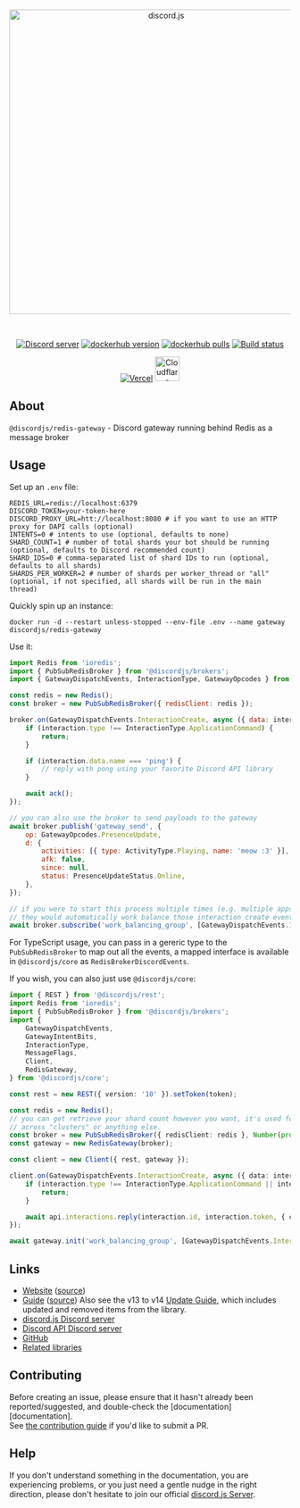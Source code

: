 <div align="center">
	<br />
	<p>
		<a href="https://discord.js.org"><img src="https://discord.js.org/static/logo.svg" width="546" alt="discord.js" /></a>
	</p>
	<br />
	<p>
		<a href="https://discord.gg/djs"><img src="https://img.shields.io/discord/222078108977594368?color=5865F2&logo=discord&logoColor=white" alt="Discord server" /></a>
		<a href="https://hub.docker.com/r/discordjs/redis-gateway"><img src="https://img.shields.io/docker/v/discordjs/redis-gateway.svg?sort=semver&maxAge=3600" alt="dockerhub version" /></a>
		<a href="https://hub.docker.com/r/discordjs/redis-gateway"><img src="https://img.shields.io/docker/pulls/discordjs/redis-gateway.svg?maxAge=3600" alt="dockerhub pulls" /></a>
		<a href="https://github.com/discordjs/discord.js/actions"><img src="https://github.com/discordjs/discord.js/actions/workflows/test.yml/badge.svg" alt="Build status" /></a>
	</p>
	<p>
		<a href="https://vercel.com/?utm_source=discordjs&utm_campaign=oss"><img src="https://raw.githubusercontent.com/discordjs/discord.js/main/.github/powered-by-vercel.svg" alt="Vercel" /></a>
		<a href="https://www.cloudflare.com"><img src="https://raw.githubusercontent.com/discordjs/discord.js/main/.github/powered-by-workers.png" alt="Cloudflare Workers" height="44" /></a>
	</p>
</div>

## About

`@discordjs/redis-gateway` - Discord gateway running behind Redis as a message broker

## Usage

Set up an `.env` file:

```
REDIS_URL=redis://localhost:6379
DISCORD_TOKEN=your-token-here
DISCORD_PROXY_URL=htt://localhost:8080 # if you want to use an HTTP proxy for DAPI calls (optional)
INTENTS=0 # intents to use (optional, defaults to none)
SHARD_COUNT=1 # number of total shards your bot should be running (optional, defaults to Discord recommended count)
SHARD_IDS=0 # comma-separated list of shard IDs to run (optional, defaults to all shards)
SHARDS_PER_WORKER=2 # number of shards per worker_thread or "all" (optional, if not specified, all shards will be run in the main thread)
```

Quickly spin up an instance:

`docker run -d --restart unless-stopped --env-file .env --name gateway discordjs/redis-gateway`

Use it:

```js
import Redis from 'ioredis';
import { PubSubRedisBroker } from '@discordjs/brokers';
import { GatewayDispatchEvents, InteractionType, GatewayOpcodes } from 'discord-api-types/v10';

const redis = new Redis();
const broker = new PubSubRedisBroker({ redisClient: redis });

broker.on(GatewayDispatchEvents.InteractionCreate, async ({ data: interaction, ack }) => {
	if (interaction.type !== InteractionType.ApplicationCommand) {
		return;
	}

	if (interaction.data.name === 'ping') {
		// reply with pong using your favorite Discord API library
	}

	await ack();
});

// you can also use the broker to send payloads to the gateway
await broker.publish('gateway_send', {
	op: GatewayOpcodes.PresenceUpdate,
	d: {
		activities: [{ type: ActivityType.Playing, name: 'meow :3' }],
		afk: false,
		since: null,
		status: PresenceUpdateStatus.Online,
	},
});

// if you were to start this process multiple times (e.g. multiple apps using 'work_balancing_group'),
// they would automatically work balance those interaction create events
await broker.subscribe('work_balancing_group', [GatewayDispatchEvents.InteractionCreate]);
```

For TypeScript usage, you can pass in a gereric type to the `PubSubRedisBroker` to map out all the events, a mapped
interface is available in `@discordjs/core` as `RedisBrokerDiscordEvents`.

If you wish, you can also just use `@discordjs/core`:

```ts
import { REST } from '@discordjs/rest';
import Redis from 'ioredis';
import { PubSubRedisBroker } from '@discordjs/brokers';
import {
	GatewayDispatchEvents,
	GatewayIntentBits,
	InteractionType,
	MessageFlags,
	Client,
	RedisGateway,
} from '@discordjs/core';

const rest = new REST({ version: '10' }).setToken(token);

const redis = new Redis();
// you can get retrieve your shard count however you want, it's used for some calculations and should be your bot's TOTAL shard count
// across "clusters" or anything else.
const broker = new PubSubRedisBroker({ redisClient: redis }, Number(process.env.SHARD_COUNT!));
const gateway = new RedisGateway(broker);

const client = new Client({ rest, gateway });

client.on(GatewayDispatchEvents.InteractionCreate, async ({ data: interaction, api }) => {
	if (interaction.type !== InteractionType.ApplicationCommand || interaction.data.name !== 'ping') {
		return;
	}

	await api.interactions.reply(interaction.id, interaction.token, { content: 'Pong!', flags: MessageFlags.Ephemeral });
});

await gateway.init('work_balancing_group', [GatewayDispatchEvents.InteractionCreate]);
```

## Links

- [Website][website] ([source][website-source])
- [Guide][guide] ([source][guide-source])
  Also see the v13 to v14 [Update Guide][guide-update], which includes updated and removed items from the library.
- [discord.js Discord server][discord]
- [Discord API Discord server][discord-api]
- [GitHub][source]
- [Related libraries][related-libs]

## Contributing

Before creating an issue, please ensure that it hasn't already been reported/suggested, and double-check the
[documentation][documentation].  
See [the contribution guide][contributing] if you'd like to submit a PR.

## Help

If you don't understand something in the documentation, you are experiencing problems, or you just need a gentle nudge in the right direction, please don't hesitate to join our official [discord.js Server][discord].

[website]: https://discord.js.org
[website-source]: https://github.com/discordjs/discord.js/tree/main/apps/website
[guide]: https://discordjs.guide/
[guide-source]: https://github.com/discordjs/guide
[guide-update]: https://discordjs.guide/additional-info/changes-in-v14.html
[discord]: https://discord.gg/djs
[discord-api]: https://discord.gg/discord-api
[source]: https://github.com/discordjs/discord.js/tree/main/packages/redis-gateway
[related-libs]: https://discord.com/developers/docs/topics/community-resources#libraries
[contributing]: https://github.com/discordjs/discord.js/blob/main/.github/CONTRIBUTING.md
